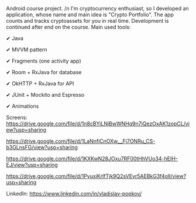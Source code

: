 Android course project. /n
I'm cryptocurrency enthusiast, so I developed an application, whose name and main idea is "Crypto Portfolio". The app counts and tracks cryptoassets for you in real time.
Development is continued after end on the course.
Main used tools:

✔ Java

✔ MVVM pattern

✔ Fragments (one activity app)

✔ Room + RxJava for database

✔ OkHTTP + RxJava for API

✔ JUnit + Mockito and Espresso

✔ Animations

Screens:
https://drive.google.com/file/d/1n8cBYiLNjBwWNHq9n7iQezOxAK1zopCL/view?usp=sharing

https://drive.google.com/file/d/1LaNnfiCnOXw__Fj7ONRu_CS-b3GLnsFG/view?usp=sharing

https://drive.google.com/file/d/1KXKwN28JOxu7RF00tHhVUo34-hEIH-EJ/view?usp=sharing

https://drive.google.com/file/d/1PyuxiKrlfTjk9Q2sVEyr5AEBkG3f4olI/view?usp=sharing

 
LinkedIn: https://www.linkedin.com/in/vladislav-popkov/
